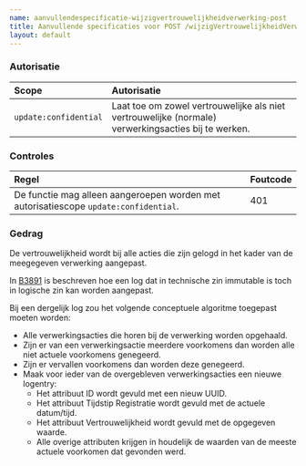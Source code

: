 ```yaml
---
name: aanvullendespecificatie-wijzigvertrouwelijkheidverwerking-post
title: Aanvullende specificaties voor POST /wijzigVertrouwelijkheidVerwerking
layout: default
---
```



### Autorisatie

| Scope | Autorisatie | 
| :---- | :---- |
| `update:confidential` | Laat toe om zowel vertrouwelijke als niet vertrouwelijke (normale) verwerkingsacties bij te werken.


### Controles

| Regel | Foutcode |
| :---- | :---- |
| De functie mag alleen aangeroepen worden met autorisatiescope `update:confidential`. | 401 |


### Gedrag

De vertrouwelijkheid wordt bij alle acties die zijn gelogd in het kader van de meegegeven verwerking aangepast.

In [B3891](../achtergronddocumentatie/ontwerp/artefacten/3891.md) is beschreven hoe een log dat in technische zin immutable is toch in logische zin kan worden aangepast.

Bij een dergelijk log zou het volgende conceptuele algoritme toegepast moeten worden:
* Alle verwerkingsacties die horen bij de verwerking worden opgehaald.
* Zijn er van een verwerkingsactie meerdere voorkomens dan worden alle niet actuele voorkomens genegeerd.
* Zijn er vervallen voorkomens dan worden deze genegeerd.
* Maak voor ieder van de overgebleven verwerkingsacties een nieuwe logentry:
    * Het attribuut ID wordt gevuld met een nieuw UUID.
    * Het attribuut Tijdstip Registratie wordt gevuld met de actuele datum/tijd.
	* Het attribuut Vertrouwelijkheid wordt gevuld met de opgegeven waarde.
    * Alle overige attributen krijgen in houdelijk de waarden van de meeste actuele voorkomen dat gevonden werd.
